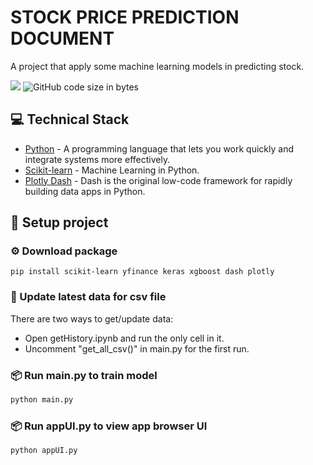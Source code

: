 # STOCK PRICE PREDICTION DOCUMENT
A project that apply some machine learning models in predicting stock.

<img src="https://img.shields.io/github/stars/kuroneko2002/stock-pred"/> ![GitHub code size in bytes](https://img.shields.io/github/languages/code-size/kuroneko2002/stock-pred)

## 💻 Technical Stack

- [Python](https://www.python.org) - A programming language that lets you work quickly and integrate systems more effectively.
- [Scikit-learn](https://scikit-learn.org/stable/) - Machine Learning in Python.
- [Plotly Dash](https://dash.plotly.com) - Dash is the original low-code framework for rapidly building data apps in Python.

## 💽 Setup project

### ⚙️ Download package
```console
pip install scikit-learn yfinance keras xgboost dash plotly 
```

### 💎 Update latest data for csv file
There are two ways to get/update data:
- Open getHistory.ipynb and run the only cell in it.
- Uncomment "get_all_csv()" in main.py for the first run.

### 📦 Run main.py to train model
```python
python main.py
```

### 📦 Run appUI.py to view app browser UI
```python
python appUI.py
```
